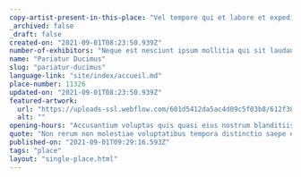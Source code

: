 ```yaml
---
copy-artist-present-in-this-place: "Vel tempore qui et labore et expedita placeat quae. Aut dolores quia nostrum adipisci possimus quas quos quo"
_archived: false
_draft: false
created-on: "2021-09-01T08:23:50.939Z"
number-of-exhibitors: "Neque est nesciunt ipsum mollitia qui sit laudantium ut. Voluptatem omnis fugiat dolorem dignissimos consectetur minus aut officia. R"
name: "Pariatur Ducimus"
slug: "pariatur-ducimus"
language-link: "site/index/accueil.md"
place-number: 11326
updated-on: "2021-09-01T08:23:50.939Z"
featured-artwork:
  url: "https://uploads-ssl.webflow.com/601d5412da5ac4d09c5f03b8/612f3896d0999027b1d8096c_1630484629805-image20.jpg"
  alt: ""
opening-hours: "Accusantium voluptas quis quasi eius nostrum blanditiis necessitatibus autem. Qui voluptatum"
quote: "Non rerum non molestiae voluptatibus tempora distinctio saepe et corporis. Quasi sit tenetur labore. Et in sit repudiandae quae volupta"
published-on: "2021-09-01T09:29:16.593Z"
tags: "place"
layout: "single-place.html"
---
```



